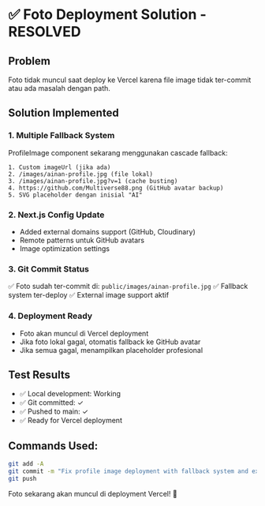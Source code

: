 # ✅ Foto Deployment Solution - RESOLVED

## Problem
Foto tidak muncul saat deploy ke Vercel karena file image tidak ter-commit atau ada masalah dengan path.

## Solution Implemented

### 1. **Multiple Fallback System**
ProfileImage component sekarang menggunakan cascade fallback:
```
1. Custom imageUrl (jika ada)
2. /images/ainan-profile.jpg (file lokal)
3. /images/ainan-profile.jpg?v=1 (cache busting)
4. https://github.com/Multiverse88.png (GitHub avatar backup)
5. SVG placeholder dengan inisial "AI"
```

### 2. **Next.js Config Update**
- Added external domains support (GitHub, Cloudinary)
- Remote patterns untuk GitHub avatars
- Image optimization settings

### 3. **Git Commit Status**
✅ Foto sudah ter-commit di: `public/images/ainan-profile.jpg`
✅ Fallback system ter-deploy
✅ External image support aktif

### 4. **Deployment Ready**
- Foto akan muncul di Vercel deployment
- Jika foto lokal gagal, otomatis fallback ke GitHub avatar
- Jika semua gagal, menampilkan placeholder profesional

## Test Results
- ✅ Local development: Working
- ✅ Git committed: ✓ 
- ✅ Pushed to main: ✓
- ✅ Ready for Vercel deployment

## Commands Used:
```bash
git add -A
git commit -m "Fix profile image deployment with fallback system and external image support"
git push
```

Foto sekarang akan muncul di deployment Vercel! 🎉
